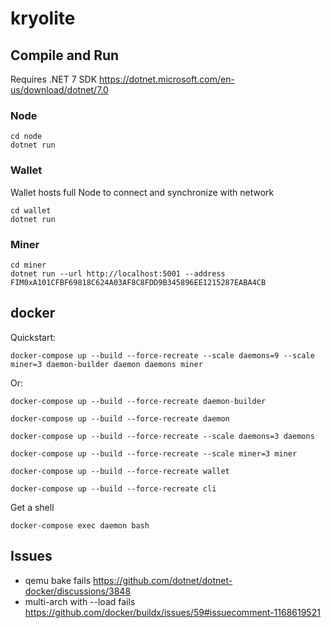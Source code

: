 # kryolite

## Compile and Run

Requires .NET 7 SDK
<https://dotnet.microsoft.com/en-us/download/dotnet/7.0>

### Node

```console
cd node
dotnet run
```

### Wallet

Wallet hosts full Node to connect and synchronize with network

```console
cd wallet
dotnet run
```

### Miner

```console
cd miner
dotnet run --url http://localhost:5001 --address FIM0xA101CFBF69818C624A03AF8C8FDD9B345896EE1215287EABA4CB
```

## docker

Quickstart:

```console
docker-compose up --build --force-recreate --scale daemons=9 --scale miner=3 daemon-builder daemon daemons miner
```

Or:

```console
docker-compose up --build --force-recreate daemon-builder
```

```console
docker-compose up --build --force-recreate daemon
```

```console
docker-compose up --build --force-recreate --scale daemons=3 daemons
```

```console
docker-compose up --build --force-recreate --scale miner=3 miner
```

```console
docker-compose up --build --force-recreate wallet
```

```console
docker-compose up --build --force-recreate cli
```

Get a shell

```console
docker-compose exec daemon bash
```

## Issues

- qemu bake fails <https://github.com/dotnet/dotnet-docker/discussions/3848>
- multi-arch with --load fails <https://github.com/docker/buildx/issues/59#issuecomment-1168619521>
